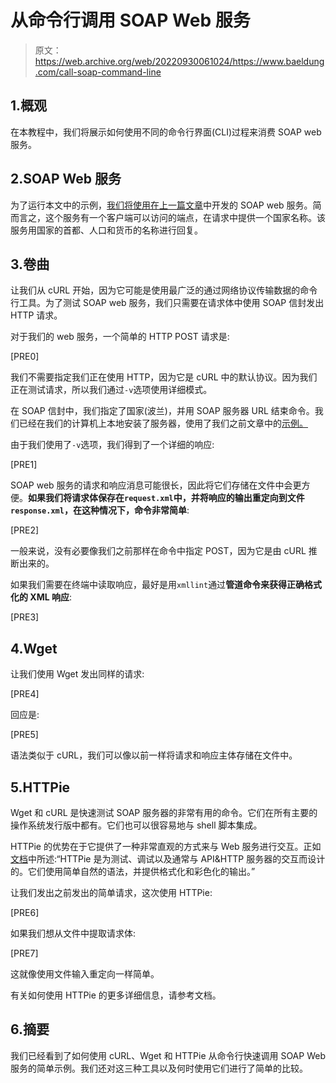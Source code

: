 # 从命令行调用 SOAP Web 服务

> 原文：<https://web.archive.org/web/20220930061024/https://www.baeldung.com/call-soap-command-line>

## 1.概观

在本教程中，我们将展示如何使用不同的命令行界面(CLI)过程来消费 SOAP web 服务。

## 2.SOAP Web 服务

为了运行本文中的示例，[我们将使用在上一篇文章](/web/20221129015121/https://www.baeldung.com/spring-boot-soap-web-service)中开发的 SOAP web 服务。简而言之，这个服务有一个客户端可以访问的端点，在请求中提供一个国家名称。该服务用国家的首都、人口和货币的名称进行回复。

## 3.卷曲

让我们从 cURL 开始，因为它可能是使用最广泛的通过网络协议传输数据的命令行工具。为了测试 SOAP web 服务，我们只需要在请求体中使用 SOAP 信封发出 HTTP 请求。

对于我们的 web 服务，一个简单的 HTTP POST 请求是:

[PRE0]

我们不需要指定我们正在使用 HTTP，因为它是 cURL 中的默认协议。因为我们正在测试请求，所以我们通过`-v`选项使用详细模式。

在 SOAP 信封中，我们指定了国家(波兰)，并用 SOAP 服务器 URL 结束命令。我们已经在我们的计算机上本地安装了服务器，使用了我们之前文章中的[示例。](/web/20221129015121/https://www.baeldung.com/spring-boot-soap-web-service)

由于我们使用了`-v`选项，我们得到了一个详细的响应:

[PRE1]

SOAP web 服务的请求和响应消息可能很长，因此将它们存储在文件中会更方便。**如果我们将请求体保存在`request.xml`中，并将响应的输出重定向到文件`response.xml`，在这种情况下，命令非常简单**:

[PRE2]

一般来说，没有必要像我们之前那样在命令中指定 POST，因为它是由 cURL 推断出来的。

如果我们需要在终端中读取响应，最好是用`xmllint`通过**管道命令来获得正确格式化的 XML 响应**:

[PRE3]

## 4.Wget

让我们使用 Wget 发出同样的请求:

[PRE4]

回应是:

[PRE5]

语法类似于 cURL，我们可以像以前一样将请求和响应主体存储在文件中。

## 5.HTTPie

Wget 和 cURL 是快速测试 SOAP 服务器的非常有用的命令。它们在所有主要的操作系统发行版中都有。它们也可以很容易地与 shell 脚本集成。

HTTPie 的优势在于它提供了一种非常直观的方式来与 Web 服务进行交互。正如[文档](https://web.archive.org/web/20221129015121/https://httpie.io/docs)中所述:“HTTPie 是为测试、调试以及通常与 API&HTTP 服务器的交互而设计的。它们使用简单自然的语法，并提供格式化和彩色化的输出。”

让我们发出之前发出的简单请求，这次使用 HTTPie:

[PRE6]

如果我们想从文件中提取请求体:

[PRE7]

这就像使用文件输入重定向一样简单。

有关如何使用 HTTPie 的更多详细信息，请参考文档。

## 6.摘要

我们已经看到了如何使用 cURL、Wget 和 HTTPie 从命令行快速调用 SOAP Web 服务的简单示例。我们还对这三种工具以及何时使用它们进行了简单的比较。